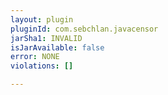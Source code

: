 ```yaml
---
layout: plugin
pluginId: com.sebchlan.javacensor
jarSha1: INVALID
isJarAvailable: false
error: NONE
violations: []

---
```

